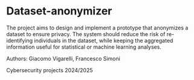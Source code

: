 # Dataset-anonymizer

The project aims to design and implement a prototype that anonymizes a dataset to
ensure privacy. The system should reduce the risk of re-identifying individuals in the
dataset, while keeping the aggregated information useful for statistical or machine
learning analyses.

Authors: Giacomo Vigarelli, Francesco Simoni

Cybersecurity projects 2024/2025

